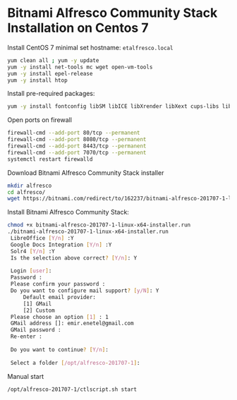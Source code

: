 # Bitnami Alfresco Community Stack Installation on Centos 7

Install CentOS 7 minimal
set hostname: ```etalfresco.local```

```sh
yum clean all ; yum -y update
yum -y install net-tools mc wget open-vm-tools
yum -y install epel-release
yum -y install htop
```
Install pre-required packages:
```sh
yum -y install fontconfig libSM libICE libXrender libXext cups-libs libGLU perl-Data-Dumper
```
Open ports on firewall
```sh
firewall-cmd --add-port 80/tcp --permanent
firewall-cmd --add-port 8080/tcp --permanent
firewall-cmd --add-port 8443/tcp --permanent
firewall-cmd --add-port 7070/tcp --permanent
systemctl restart firewalld
```
Download Bitnami Alfresco Community Stack installer
```sh
mkdir alfresco
cd alfresco/
wget https://bitnami.com/redirect/to/162237/bitnami-alfresco-201707-1-linux-x64-installer.run
```
Install Bitnami Alfresco Community Stack:
```sh
chmod +x bitnami-alfresco-201707-1-linux-x64-installer.run
./bitnami-alfresco-201707-1-linux-x64-installer.run
 LibreOffice [Y/n] :Y
 Google Docs Integration [Y/n] :Y
 Solr4 [Y/n] :Y
 Is the selection above correct? [Y/n]: Y
 
 Login [user]:
 Password :
 Please confirm your password :
 Do you want to configure mail support? [y/N]: Y
     Default email provider:
     [1] GMail
     [2] Custom
 Please choose an option [1] : 1
 GMail address []: emir.enetel@gmail.com
 GMail password :
 Re-enter :
 
 Do you want to continue? [Y/n]:
 
 Select a folder [/opt/alfresco-201707-1]:
```
Manual start
```sh
/opt/alfresco-201707-1/ctlscript.sh start
```
